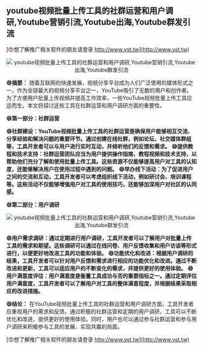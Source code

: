 ## **youtube视频批量上传工具的社群运营和用户调研,Youtube营销引流,Youtube出海,Youtube群发引流**

[😍想了解推广相关软件的朋友请登录 http://www.vst.tw](http://www.vst.tw)

 <center><img src="https://vst.tw/MP4/tuiguang/png/1.png" alt="youtube视频批量上传工具的社群运营和用户调研,Youtube营销引流,Youtube出海,Youtube群发引流"></center>

**😄摘要：**
随着互联网的快速发展，视频分享平台成为人们广泛使用的媒体形式之一。作为全球最大的视频分享平台之一，YouTube吸引了无数的用户和创作者。为了方便用户批量上传视频并提高工作效率，一些YouTube视频批量上传工具应运而生。本文将探讨这些工具在社群运营和用户调研方面的重要性。

**😄第一部分：社群运营**

**😄社群建设：YouTube视频批量上传工具的社群运营是确保用户能够相互交流、分享经验和解决问题的重要环节。通过创建在线社群，例如论坛、社交媒体群组等，工具开发者可以与用户进行实时互动，并倾听他们的反馈和需求。**
**😄提供教程和技术支持：社群运营团队应当为用户提供操作指南、教程视频和技术支持，以帮助他们充分了解和使用批量上传工具。这些资源不仅能够提高用户对工具的认知度，还能够解决用户在使用过程中遇到的问题。**
**😄举办线下活动：为了促进用户之间的交流和互动，工具开发者可以考虑组织线下活动，例如研讨会、培训课程等。这些活动不仅能够增强用户对工具的使用技巧，还能够加深用户对社区的认同感。**

**😄第二部分：用户调研**

 <center><img src="https://vst.tw/MP4/tuiguang/png/0.png" alt="youtube视频批量上传工具的社群运营和用户调研,Youtube营销引流,Youtube出海,Youtube群发引流"></center>

**😄用户需求调研：通过定期进行用户调研，工具开发者可以了解用户对批量上传工具的需求和期望。这些调研可以通过在线问卷、用户反馈收集和用户访谈等形式进行，以便更好地改进工具的功能和体验。**
**😄功能优化和改进：根据用户调研的结果，工具开发者可以针对用户反馈和需求进行相应的功能优化和改进。通过不断改进和更新，工具可以适应用户的不断变化的需求，并提供更好的使用体验。**
**😄用户满意度评估：用户满意度是衡量工具成功与否的重要指标之一。通过定期评估用户满意度，工具开发者可以了解用户对工具的整体满意程度，并根据结果采取相应的改进措施。**

**😄结论：**
在YouTube视频批量上传工具的社群运营和用户调研方面，工具开发者应重视用户的需求和反馈。通过积极的社群运营和定期的用户调研，工具可以不断优化和改进，提供更好的使用体验。同时，用户也可以通过参与社群运营和参与用户调研来积极参与工具的发展，实现共赢的局面。

[😍想了解推广相关软件的朋友请登录 http://www.vst.tw](http://www.vst.tw)



